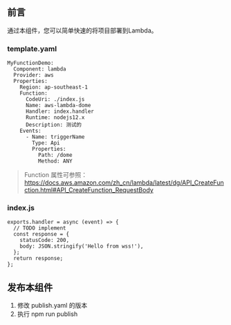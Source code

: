 ## 前言

通过本组件，您可以简单快速的将项目部署到Lambda。

### template.yaml

````
MyFunctionDemo:
  Component: lambda
  Provider: aws
  Properties:
    Region: ap-southeast-1
    Function:
      CodeUri: ./index.js
      Name: aws-lambda-dome
      Handler: index.handler
      Runtime: nodejs12.x
      Description: 测试的
    Events:
      - Name: triggerName
        Type: Api
        Properties:
          Path: /dome
          Method: ANY

````
> Function 属性可参照： https://docs.aws.amazon.com/zh_cn/lambda/latest/dg/API_CreateFunction.html#API_CreateFunction_RequestBody



### index.js

````
exports.handler = async (event) => {
  // TODO implement
  const response = {
    statusCode: 200,
    body: JSON.stringify('Hello from wss!'),
  };
  return response;
};
````

## 发布本组件

1. 修改 publish.yaml 的版本
2. 执行 npm run publish
